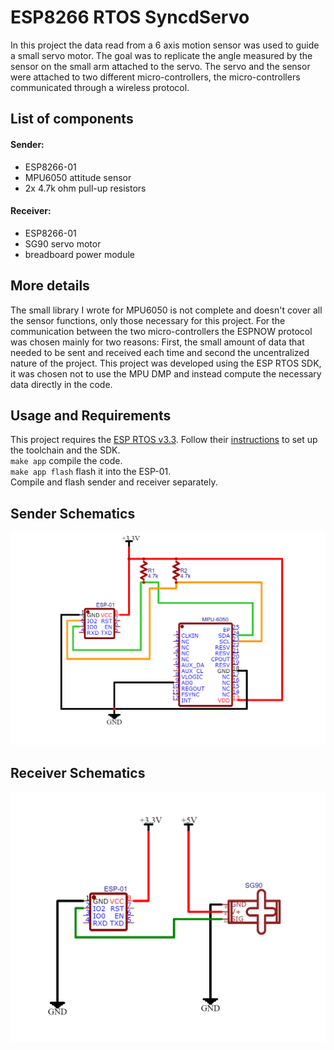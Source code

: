 # ESP8266 RTOS SyncdServo

In this project the data read from a 6 axis motion sensor was used to guide a small servo motor. The goal was to replicate the angle measured by the sensor on the small arm attached to the servo. The servo and the sensor were attached to two different micro-controllers, the micro-controllers communicated through a wireless protocol.

## List of components

#### Sender:
- ESP8266-01
- MPU6050 attitude sensor
- 2x 4.7k ohm pull-up resistors
#### Receiver:
- ESP8266-01
- SG90 servo motor
- breadboard power module

## More details

The small library I wrote for MPU6050 is not complete and doesn't cover all the sensor functions, only those necessary for this project. 
For the communication between the two micro-controllers the ESPNOW protocol was chosen mainly for two reasons: First, the small amount of data that needed to be sent and received each time and second the uncentralized nature of the project.
This project was developed using the ESP RTOS SDK, it was chosen not to use the MPU DMP and instead compute the necessary data directly in the code.

## Usage and Requirements

This project requires the [ESP RTOS v3.3]. Follow their [instructions] to set up the toolchain and the SDK.   
`make app` compile the code.  
`make app flash` flash it into the ESP-01.  
Compile and flash sender and receiver separately.

## Sender Schematics
![Sender Schematics](SYNCDSENDER.png)

## Receiver Schematics
![Receiver Schematics](SYNCDRECEIVER.png)

[ESP RTOS v3.3]: <https://github.com/espressif/ESP8266_RTOS_SDK/tree/release/v3.3>
[instructions]: <https://github.com/espressif/ESP8266_RTOS_SDK/tree/release/v3.3#get-toolchain>
[ESP RTOS]: <https://github.com/espressif/ESP8266_RTOS_SDK/tree/release/v3.3#get-esp8266_rtos_sdk>
[Path]: <https://github.com/espressif/ESP8266_RTOS_SDK/tree/release/v3.3#setup-path-to-esp8266_rtos_sdk>

